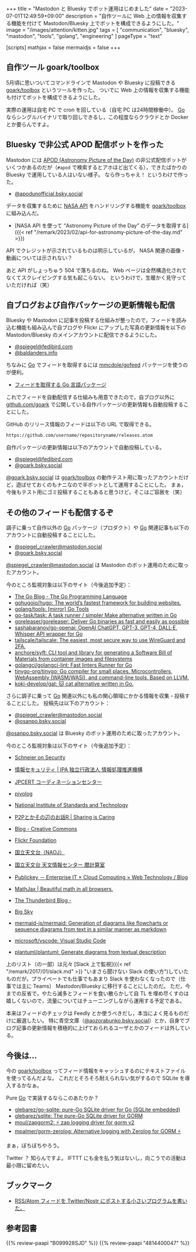 +++
title = "Mastodon と Bluesky でボット運用はじめました"
date =  "2023-07-01T12:49:59+09:00"
description = "自作ツールに Web 上の情報を収集する機能を付けて Mastodon/Bluesky 上でボットを構成できるようにした。"
image = "/images/attention/kitten.jpg"
tags = [ "communication", "bluesky", "mastodon", "tools", "golang", "engineering" ]
pageType = "text"

[scripts]
  mathjax = false
  mermaidjs = false
+++

## 自作ツール goark/toolbox

5月頃に思いついてコマンドラインで Mastodon や Bluesky に投稿できる [goark/toolbox] というツールを作った。
ついでに Web 上の情報を収集する機能も付けてボットを構成できるようにした。

実際の運用は自宅 PC で cron を回している（自宅 PC は24時間稼働中）。
[Go] ならシングルバイナリで取り回しできるし，この程度ならクラウドとか Docker とか要らんですよ。

## Bluesky で非公式 APOD 配信ボットを作った

Mastodon には [APOD (Astronomy Picture of the Day)](https://apod.nasa.gov/apod/ "Astronomy Picture of the Day") の非公式配信ボットがいくつかあるのだが（`#apod` で検索するとアホほど出てくる），できたばかりの Bluesky で運用している人はいない様子。
なら作っちゃえ！ というわけで作った。

- [@apodunofficial.bsky.social](https://bsky.app/profile/apodunofficial.bsky.social "Astronmy Picture of the Day (unofficial bot)")

データを収集するために [NASA API](https://api.nasa.gov/ "NASA Open APIs") をハンドリングする機能を [goark/toolbox] に組み込んだ。

- [NASA API を使って “Astronomy Picture of the Day” のデータを取得する]({{< ref "/remark/2023/02/api-for-astronomy-picture-of-the-day.md" >}})

API でクレジットが示されているものは明示しているが， NASA 関連の画像・動画については示されない？

あと API がしょっちゅう 504 で落ちるのね。
Web ページは全然構造化されてなくてスクレイピングする気も起こらない。
というわけで，生暖かく見守っていただければ（笑）

## 自ブログおよび自作パッケージの更新情報も配信

Bluesky や Mastodon に記事を投稿する仕組みが整ったので，フィードを読み込む機能も組み込んで自ブログや Flickr にアップした写真の更新情報を以下の Mastodon/Bluesky のメインアカウントに配信できるようにした。

- [@spiegel@fedibird.com ](https://fedibird.com/@spiegel "Spiegel@がんばらない")
- [@baldanders.info](https://bsky.app/profile/baldanders.info "Spiegel")

ちなみに [Go] でフィードを取得するには [mmcdole/gofeed] パッケージを使うのが便利。

- [フィードを取得する Go 言語パッケージ](https://zenn.dev/spiegel/articles/20201003-feed-with-golang)

これでフィードを自動配信する仕組みも用意できたので，自ブログ以外に [github.com/goark](https://github.com/goark "Playing with Go Language") で公開している自作パッケージの更新情報も自動投稿することにした。

GitHub のリリース情報のフィードは以下の URL で取得できる。

```html
https://github.com/username/repositoryname/releases.atom
```

自作パッケージの更新情報は以下のアカウントで自動投稿している。

- [@spiegel@fedibird.com](https://fedibird.com/@spiegel "Spiegel@がんばらない")
- [@goark.bsky.social](https://bsky.app/profile/goark.bsky.social "Goark")

[@goark.bsky.social](https://bsky.app/profile/goark.bsky.social "Goark") は [goark/toolbox] の動作テスト用に取ったアカウントだけど，遊ばせておくのもナニなので半ボットとして運用することにした。
まぁ，今後もテスト用にゴミ投稿することもあると思うけど，そこはご容赦を（笑）

## その他のフィードも配信するぞ

調子に乗って自作以外の [Go] パッケージ（プロダクト）や [Go] 関連記事も以下のアカウントに自動投稿することにした。

- [@spiegel_crawler@mastodon.social](https://mastodon.social/@spiegel_crawler "Spiegel's crawler")
- [@goark.bsky.social](https://bsky.app/profile/goark.bsky.social "Goark")

[@spiegel_crawler@mastodon.social](https://mastodon.social/@spiegel_crawler "Spiegel's crawler") は Mastodon のボット運用のために取ったアカウント。

今のところ監視対象は以下のサイト（今後追加予定）：

- [The Go Blog - The Go Programming Language](https://go.dev/blog/)
- [gohugoio/hugo: The world’s fastest framework for building websites.](https://github.com/gohugoio/hugo)
- [golang/tools: [mirror] Go Tools](https://github.com/golang/tools)
- [go-task/task: A task runner / simpler Make alternative written in Go](https://github.com/go-task/task)
- [goreleaser/goreleaser: Deliver Go binaries as fast and easily as possible](https://github.com/goreleaser/goreleaser)
- [sashabaranov/go-openai: OpenAI ChatGPT, GPT-3, GPT-4, DALL·E, Whisper API wrapper for Go](https://github.com/sashabaranov/go-openai)
- [tailscale/tailscale: The easiest, most secure way to use WireGuard and 2FA.](https://github.com/tailscale/tailscale)
- [anchore/syft: CLI tool and library for generating a Software Bill of Materials from container images and filesystems](https://github.com/anchore/syft)
- [golangci/golangci-lint: Fast linters Runner for Go](https://github.com/golangci/golangci-lint)
- [tinygo-org/tinygo: Go compiler for small places. Microcontrollers, WebAssembly (WASM/WASI), and command-line tools. Based on LLVM.](https://github.com/tinygo-org/tinygo)
- [koki-develop/gat: 🐱 cat alternative written in Go.](https://github.com/koki-develop/gat)

さらに調子に乗って [Go] 関連以外にも私の関心領域にかかる情報を収集・投稿することにした。
投稿先は以下のアカウント：

- [@spiegel_crawler@mastodon.social](https://mastodon.social/@spiegel_crawler "Spiegel's crawler")
- [@osanpo.bsky.social](https://bsky.app/profile/osanpo.bsky.social "Spiegel's crawler")

[@osanpo.bsky.social](https://bsky.app/profile/osanpo.bsky.social "Spiegel's crawler") は Bluesky のボット運用のために取ったアカウント。

今のところ監視対象は以下のサイト（今後追加予定）：

- [Schneier on Security](https://www.schneier.com/)
- [情報セキュリティ | IPA 独立行政法人 情報処理推進機構](https://www.ipa.go.jp/security/index.html)
- [JPCERT コーディネーションセンター](https://www.jpcert.or.jp/)
- [piyolog](https://piyolog.hatenadiary.jp/)

- [National Institute of Standards and Technology](https://www.nist.gov/)
- [P2Pとかその辺のお話R | Sharing is Caring](https://p2ptk.org/)
- [Blog - Creative Commons](https://creativecommons.org/blog/)
- [Flickr Foundation](https://www.flickr.org/)

- [国立天文台（NAOJ）](https://www.nao.ac.jp/)
- [国立天文台 天文情報センター 暦計算室](https://eco.mtk.nao.ac.jp/koyomi/)

- [Publickey － Enterprise IT × Cloud Computing × Web Technology / Blog](https://www.publickey1.jp/)
- [MathJax | Beautiful math in all browsers.](https://www.mathjax.org/)
- [The Thunderbird Blog -](https://blog.thunderbird.net/)
- [Big Sky](https://mattn.kaoriya.net/)

- [mermaid-js/mermaid: Generation of diagrams like flowcharts or sequence diagrams from text in a similar manner as markdown](https://github.com/mermaid-js/mermaid)
- [microsoft/vscode: Visual Studio Code](https://github.com/microsoft/vscode)
- [plantuml/plantuml: Generate diagrams from textual description](https://github.com/plantuml/plantuml)

上のリスト（の一部）は元々 [Slack 上で監視]({{< ref "/remark/2017/01/slack.md" >}} "いまさら聞けない Slack の使い方")していたものだが，プライベートでも仕事でもあまり Slack を使わなくなったので（仕事では主に Teams） Mastodon/Bluesky に移行することにしたのだ。
ただ，今までの反省で，やたら滅多とフィードを食い散らかして自 TL を埋め尽くすのは嬉しくないので，流量についてはチューニングしながら運用する予定である。

本来はフィードのチェックは Feedly とか使うべきだし，本当によく見るものだけに厳選したい。
特に青空文庫（[@aozorabunko.bsky.social](https://bsky.app/profile/aozorabunko.bsky.social "青空文庫(Aozora Bunko)")）とか，自身でブログ記事の更新情報を積極的に上げておられるユーザとかのフィードは外している。

## 今後は...

今の [goark/toolbox] ってフィード情報をキャッシュするのにテキストファイルを使ってるんだよな。
これだとそろそろ耐えられない気がするので SQLite を導入するかなぁ。

Pure [Go] で実装するならこのあたりか？

- [glebarez/go-sqlite: pure-Go SQLite driver for Go (SQLite embedded)](https://github.com/glebarez/go-sqlite)
- [glebarez/sqlite: The pure-Go SQLite driver for GORM](https://github.com/glebarez/sqlite)
- [moul/zapgorm2: ⚡ zap logging driver for gorm v2](https://github.com/moul/zapgorm2)
- [mpalmer/gorm-zerolog: Alternative logging with Zerolog for GORM ⚡️](https://github.com/mpalmer/gorm-zerolog)

まぁ，ぼちぼちやろう。

Twitter ？ 知らんですよ。
IFTTT にも金を払う気はないし，向こうでの活動は最小限に留めたい。

## ブックマーク

- [RSS/Atom フィードを Twitter/Nostr にポストする小さいプログラムを書いた。](https://zenn.dev/mattn/articles/7ac25f3328bde3)

[Go]: https://go.dev/
[goark/toolbox]: https://github.com/goark/toolbox "goark/toolbox: A collection of miscellaneous commands"
[mmcdole/gofeed]: https://github.com/mmcdole/gofeed "mmcdole/gofeed: Parse RSS, Atom and JSON feeds in Go"

## 参考図書

{{% review-paapi "B099928SJD" %}} <!-- プログラミング言語Go -->
{{% review-paapi "4814400047" %}} <!-- 初めてのGo言語 -->
